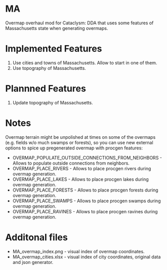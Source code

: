 # MA

Overmap overhaul mod for Cataclysm: DDA that uses some features of Massachusetts state when generating overmaps.

# Implemented Features

1. Use cities and towns of Massachusetts. Allow to start in one of them.
2. Use topography of Massachusetts.

# Plannned Features

1. Update topography of Massachusetts.

# Notes

Overmap terrain might be unpolished at times on some of the overmaps (e.g. fields w/o much swamps or forests), so you can use new external options to spice up pregenerated overmap with procgen features:

* OVERMAP_POPULATE_OUTSIDE_CONNECTIONS_FROM_NEIGHBORS - Allows to populate outside connections from neighbors.
* OVERMAP_PLACE_RIVERS - Allows to place procgen rivers during overmap generation.
* OVERMAP_PLACE_LAKES - Allows to place procgen lakes during overmap generation.
* OVERMAP_PLACE_FORESTS - Allows to place procgen forests during overmap generation.
* OVERMAP_PLACE_SWAMPS - Allows to place procgen swamps during overmap generation.
* OVERMAP_PLACE_RAVINES - Allows to place procgen ravines during overmap generation.

# Additonal files

* MA_overmap_index.png - visual index of overmap coordinates.
* MA_overmap_cities.xlsx - visual index of city coordinates, original data and json generator.
